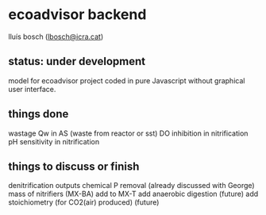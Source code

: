 # ecoadvisor backend
lluís bosch (lbosch@icra.cat)

## status: under development
model for ecoadvisor project coded in pure Javascript without graphical user interface.

## things done
wastage Qw in AS (waste from reactor or sst)
DO inhibition in nitrification
pH sensitivity in nitrification

## things to discuss or finish
denitrification outputs
chemical P removal (already discussed with George)
mass of nitrifiers (MX-BA) add to MX-T
add anaerobic digestion (future)
add stoichiometry (for CO2(air) produced) (future)
